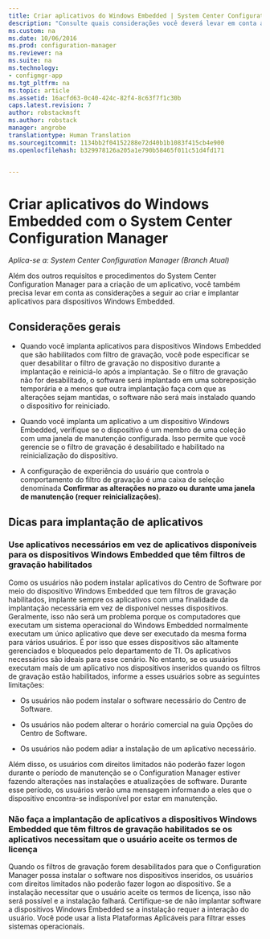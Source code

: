 ```yaml
---
title: Criar aplicativos do Windows Embedded | System Center Configuration Manager
description: "Consulte quais considerações você deverá levar em conta ao criar e implantar aplicativos para dispositivos Windows Embedded."
ms.custom: na
ms.date: 10/06/2016
ms.prod: configuration-manager
ms.reviewer: na
ms.suite: na
ms.technology:
- configmgr-app
ms.tgt_pltfrm: na
ms.topic: article
ms.assetid: 16acfd63-0c40-424c-82f4-8c63f7f1c30b
caps.latest.revision: 7
author: robstackmsft
ms.author: robstack
manager: angrobe
translationtype: Human Translation
ms.sourcegitcommit: 1134bb2f04152288e72d40b1b1083f415cb4e900
ms.openlocfilehash: b329978126a205a1e790b58465f011c51d4fd171


---
```

# <a name="create-windows-embedded-applications-with-system-center-configuration-manager"></a>Criar aplicativos do Windows Embedded com o System Center Configuration Manager

*Aplica-se a: System Center Configuration Manager (Branch Atual)*

Além dos outros requisitos e procedimentos do System Center Configuration Manager para a criação de um aplicativo, você também precisa levar em conta as considerações a seguir ao criar e implantar aplicativos para dispositivos Windows Embedded.  

## <a name="general-considerations"></a>Considerações gerais  

-   Quando você implanta aplicativos para dispositivos Windows Embedded que são habilitados com filtro de gravação, você pode especificar se quer desabilitar o filtro de gravação no dispositivo durante a implantação e reiniciá-lo após a implantação. Se o filtro de gravação não for desabilitado, o software será implantado em uma sobreposição temporária e a menos que outra implantação faça com que as alterações sejam mantidas, o software não será mais instalado quando o dispositivo for reiniciado.  

-   Quando você implanta um aplicativo a um dispositivo Windows Embedded, verifique se o dispositivo é um membro de uma coleção com uma janela de manutenção configurada. Isso permite que você gerencie se o filtro de gravação é desabilitado e habilitado na reinicialização do dispositivo.  

-   A configuração de experiência do usuário que controla o comportamento do filtro de gravação é uma caixa de seleção denominada **Confirmar as alterações no prazo ou durante uma janela de manutenção (requer reinicializações)**.  

## <a name="tips-for-deploying-applications"></a>Dicas para implantação de aplicativos  

### <a name="use-required-applications-rather-than-available-applications-for-windows-embedded-devices-that-have-write-filters-enabled"></a>Use aplicativos necessários em vez de aplicativos disponíveis para os dispositivos Windows Embedded que têm filtros de gravação habilitados  
 Como os usuários não podem instalar aplicativos do Centro de Software por meio do dispositivo Windows Embedded que tem filtros de gravação habilitados, implante sempre os aplicativos com uma finalidade da implantação necessária em vez de disponível nesses dispositivos. Geralmente, isso não será um problema porque os computadores que executam um sistema operacional do Windows Embedded normalmente executam um único aplicativo que deve ser executado da mesma forma para vários usuários. É por isso que esses dispositivos são altamente gerenciados e bloqueados pelo departamento de TI. Os aplicativos necessários são ideais para esse cenário. No entanto, se os usuários executam mais de um aplicativo nos dispositivos inseridos quando os filtros de gravação estão habilitados, informe a esses usuários sobre as seguintes limitações:  

-   Os usuários não podem instalar o software necessário do Centro de Software.  

-   Os usuários não podem alterar o horário comercial na guia Opções do Centro de Software.  

-   Os usuários não podem adiar a instalação de um aplicativo necessário.  

 Além disso, os usuários com direitos limitados não poderão fazer logon durante o período de manutenção se o Configuration Manager estiver fazendo alterações nas instalações e atualizações de software. Durante esse período, os usuários verão uma mensagem informando a eles que o dispositivo encontra-se indisponível por estar em manutenção.  

### <a name="do-not-deploy-applications-to-windows-embedded-devices-that-have-write-filters-enabled-if-the-applications-require-the-user-to-accept-the-license-terms"></a>Não faça a implantação de aplicativos a dispositivos Windows Embedded que têm filtros de gravação habilitados se os aplicativos necessitam que o usuário aceite os termos de licença  
 Quando os filtros de gravação forem desabilitados para que o Configuration Manager possa instalar o software nos dispositivos inseridos, os usuários com direitos limitados não poderão fazer logon ao dispositivo. Se a instalação necessitar que o usuário aceite os termos de licença, isso não será possível e a instalação falhará. Certifique-se de não implantar software a dispositivos Windows Embedded se a instalação requer a interação do usuário. Você pode usar a lista Plataformas Aplicáveis para filtrar esses sistemas operacionais.  



<!--HONumber=Nov16_HO1-->


